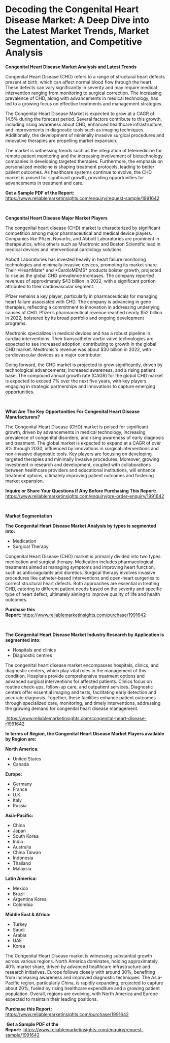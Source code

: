 <p><h1>Decoding the Congenital Heart Disease Market: A Deep Dive into the Latest Market Trends, Market Segmentation, and Competitive Analysis</h1></p><p><strong>Congenital Heart Disease Market Analysis and Latest Trends</strong></p>
<p><p>Congenital Heart Disease (CHD) refers to a range of structural heart defects present at birth, which can affect normal blood flow through the heart. These defects can vary significantly in severity and may require medical intervention ranging from monitoring to surgical correction. The increasing prevalence of CHD, along with advancements in medical technology, has led to a growing focus on effective treatments and management strategies.</p><p>The Congenital Heart Disease Market is expected to grow at a CAGR of 14.5% during the forecast period. Several factors contribute to this growth, including rising awareness about CHD, enhanced healthcare infrastructure, and improvements in diagnostic tools such as imaging techniques. Additionally, the development of minimally invasive surgical procedures and innovative therapies are propelling market expansion.</p><p>The market is witnessing trends such as the integration of telemedicine for remote patient monitoring and the increasing involvement of biotechnology companies in developing targeted therapies. Furthermore, the emphasis on personalized medicine is shaping treatment protocols, leading to better patient outcomes. As healthcare systems continue to evolve, the CHD market is poised for significant growth, providing opportunities for advancements in treatment and care.</p></p>
<p><strong>Get a Sample PDF of the Report:&nbsp;</strong> <a href="https://www.reliablemarketinsights.com/enquiry/request-sample/1991642?utm_campaign=3219&utm_medium=2&utm_source=Github&utm_content=ia&utm_term=12042025&utm_id=congenital-heart-disease">https://www.reliablemarketinsights.com/enquiry/request-sample/1991642</a></p>
<p>&nbsp;</p>
<p><strong>Congenital Heart Disease Major Market Players</strong></p>
<p><p>The congenital heart disease (CHD) market is characterized by significant competition among major pharmaceutical and medical device players. Companies like Pfizer, Novartis, and Abbott Laboratories are prominent in therapeutics, while others such as Medtronic and Boston Scientific lead in medical devices and interventional cardiology solutions.</p><p>Abbott Laboratories has invested heavily in heart failure monitoring technologies and minimally invasive devices, promoting its market share. Their *HeartMate* and *CardioMEMS* products bolster growth, projected to rise as the global CHD prevalence increases. The company reported revenues of approximately $43 billion in 2022, with a significant portion attributed to their cardiovascular segment.</p><p>Pfizer remains a key player, particularly in pharmaceuticals for managing heart failure associated with CHD. The company is advancing in gene therapies, reflecting a commitment to innovation in addressing underlying causes of CHD. Pfizer’s pharmaceutical revenue reached nearly $52 billion in 2022, bolstered by its broad portfolio and ongoing development programs.</p><p>Medtronic specializes in medical devices and has a robust pipeline in cardiac interventions. Their transcatheter aortic valve technologies are expected to see increased adoption, contributing to growth in the global CHD market. Medtronic's revenue was about $30 billion in 2022, with cardiovascular devices as a major contributor.</p><p>Going forward, the CHD market is projected to grow significantly, driven by technological advancements, increased awareness, and a rising patient base. The compound annual growth rate (CAGR) for the global CHD market is expected to exceed 7% over the next five years, with key players engaging in strategic partnerships and innovations to capture emerging opportunities.</p></p>
<p>&nbsp;</p>
<p><strong>What Are The Key Opportunities For Congenital Heart Disease Manufacturers?</strong></p>
<p><p>The Congenital Heart Disease (CHD) market is poised for significant growth, driven by advancements in medical technology, increasing prevalence of congenital disorders, and rising awareness of early diagnosis and treatment. The global market is expected to expand at a CAGR of over 8% through 2030, influenced by innovations in surgical interventions and non-invasive diagnostic tools. Key players are focusing on developing targeted therapies and minimally invasive procedures. Moreover, growing investment in research and development, coupled with collaborations between healthcare providers and educational institutions, will enhance treatment options, ultimately improving patient outcomes and fostering market expansion.</p></p>
<p><strong>Inquire or Share Your Questions If Any Before Purchasing This Report:</strong> <a href="https://www.reliablemarketinsights.com/enquiry/pre-order-enquiry/1991642?utm_campaign=3219&utm_medium=2&utm_source=Github&utm_content=ia&utm_term=12042025&utm_id=congenital-heart-disease">https://www.reliablemarketinsights.com/enquiry/pre-order-enquiry/1991642</a></p>
<p>&nbsp;</p>
<p><strong>Market Segmentation</strong></p>
<p><strong>The Congenital Heart Disease Market Analysis by types is segmented into:</strong></p>
<p><ul><li>Medication</li><li>Surgical Therapy</li></ul></p>
<p><p>Congenital Heart Disease (CHD) market is primarily divided into two types: medication and surgical therapy. Medication includes pharmacological treatments aimed at managing symptoms and improving heart function, such as anticoagulants and diuretics. Surgical therapy involves invasive procedures like catheter-based interventions and open-heart surgeries to correct structural heart defects. Both approaches are essential in treating CHD, catering to different patient needs based on the severity and specific type of heart defect, ultimately aiming to improve quality of life and health outcomes.</p></p>
<p><strong>Purchase this Report:&nbsp;</strong><a href="https://www.reliablemarketinsights.com/purchase/1991642?utm_campaign=3219&utm_medium=2&utm_source=Github&utm_content=ia&utm_term=12042025&utm_id=congenital-heart-disease">https://www.reliablemarketinsights.com/purchase/1991642</a></p>
<p>&nbsp;</p>
<p><strong>The Congenital Heart Disease Market Industry Research by Application is segmented into:</strong></p>
<p><ul><li>Hospitals and clinics</li><li>Diagnostic centres</li></ul></p>
<p><p>The congenital heart disease market encompasses hospitals, clinics, and diagnostic centers, which play vital roles in the management of this condition. Hospitals provide comprehensive treatment options and advanced surgical interventions for affected patients. Clinics focus on routine check-ups, follow-up care, and outpatient services. Diagnostic centers offer essential imaging and tests, facilitating early detection and accurate diagnosis. Together, these facilities enhance patient outcomes through specialized care, monitoring, and timely interventions, addressing the growing demand for congenital heart disease management.</p></p>
<p><a href="https://www.reliablemarketinsights.com/congenital-heart-disease-r1991642?utm_campaign=3219&utm_medium=2&utm_source=Github&utm_content=ia&utm_term=12042025&utm_id=congenital-heart-disease">&nbsp;https://www.reliablemarketinsights.com/congenital-heart-disease-r1991642</a></p>
<p><strong>In terms of Region, the Congenital Heart Disease Market Players available by Region are:</strong></p>
<p>
    <p> <strong> North America: </strong>
        <ul>
            <li>United States</li>
            <li>Canada</li>
        </ul>
        </p> 
    <p> <strong> Europe: </strong>
        <ul>
            <li>Germany</li>
            <li>France</li>
            <li>U.K.</li>
            <li>Italy</li>
            <li>Russia</li>
        </ul>
        </p> 
    <p> <strong> Asia-Pacific: </strong>
        <ul>
            <li>China</li>
            <li>Japan</li>
            <li>South Korea</li>
            <li>India</li>
            <li>Australia</li>
            <li>China Taiwan</li>
            <li>Indonesia</li>
            <li>Thailand</li>
            <li>Malaysia</li>
        </ul>
        </p> 
    <p> <strong> Latin America: </strong>
        <ul>
            <li>Mexico</li>
            <li>Brazil</li>
            <li>Argentina Korea</li>
            <li>Colombia</li>
        </ul>
        </p> 
    <p> <strong> Middle East & Africa: </strong>
        <ul>
            <li>Turkey</li>
            <li>Saudi</li>
            <li>Arabia</li>
            <li>UAE</li>
            <li>Korea</li>
        </ul>
    </p>
    </p>
<p><p>The Congenital Heart Disease market is witnessing substantial growth across various regions. North America dominates, holding approximately 40% market share, driven by advanced healthcare infrastructure and research initiatives. Europe follows closely with around 30%, benefiting from increasing awareness and improved diagnostic techniques. The Asia-Pacific region, particularly China, is rapidly expanding, projected to capture about 20%, fueled by rising healthcare expenditure and a growing patient population. Overall, regions are evolving, with North America and Europe expected to maintain their leading positions.</p></p>
<p><strong>Purchase this Report: </strong><a href="https://www.reliablemarketinsights.com/purchase/1991642?utm_campaign=3219&utm_medium=2&utm_source=Github&utm_content=ia&utm_term=12042025&utm_id=congenital-heart-disease">https://www.reliablemarketinsights.com/purchase/1991642</a></p>
<p>&nbsp;<strong>Get a Sample PDF of the Report:&nbsp;&nbsp;</strong><a href="https://www.reliablemarketinsights.com/enquiry/request-sample/1991642?utm_campaign=3219&utm_medium=2&utm_source=Github&utm_content=ia&utm_term=12042025&utm_id=congenital-heart-disease">https://www.reliablemarketinsights.com/enquiry/request-sample/1991642</a></p>
<p><strong></strong></p>
<p><p></p><p></p><p></p></p>